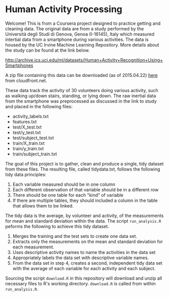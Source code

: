 # Human Activity Processing
Welcome! This is from a Coursera project designed to practice getting and cleaning data. The original data are from a study performed by the Università degli Studi di Genova, Genoa (I-16145), Italy which measured intertial data from a smartphone during various activities. The data is housed by the UC Irvine Machine Learning Repository. More details about the study can be found at the link below.

<http://archive.ics.uci.edu/ml/datasets/Human+Activity+Recognition+Using+Smartphones>

A zip file containing this data can be downloaded (as of 2015.04.22)  [here](https://d396qusza40orc.cloudfront.net/getdata%2Fprojectfiles%2FUCI%20HAR%20Dataset.zip) from cloudfront.net.

These data track the activity of 30 volunteers doing various activity, such as walking up/down stairs, standing, or lying down. The raw inertial data from the smartphone was preprocessed as discussed in the link to study and placed in the following files:
* activity_labels.txt
* features.txt
* test/X_test.txt
* test/y_test.txt
* test/subject_test.txt
* train/X_train.txt
* train/y_train.txt
* train/subject_train.txt

The goal of this project is to gather, clean and produce a single, tidy dataset from these files. The resulting file, called tidydata.txt, follows the following tidy data principles:
1. Each variable measured should be in one column
2. Each different observation of that variable should be in a different row
3. There should be one table for each "kind" of variable
4. If there are multiple tables, they should included a column in the table that allows them to be linked.
 
The tidy data is the average, by volunteer and activity, of the measurements for mean and standard deviation within the data. The script `run_analysis.R` peforms the following to achieve this tidy dataset.

1. Merges the training and the test sets to create one data set.
2. Extracts only the measurements on the mean and standard deviation for each measurement. 
3. Uses descriptive activity names to name the activities in the data set
4. Appropriately labels the data set with descriptive variable names. 
5. From the data set in step 4, creates a second, independent tidy data set with the average of each variable for each activity and each subject.

Sourcing the script `download.R` in this repository will download and unzip all necessary files to R's working directory. `download.R` is called from within `run_analysis.R`. 

